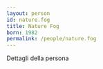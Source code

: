 ```yaml
---
layout: person
id: nature.fog
title: Nature Fog
born: 1982
permalink: /people/nature.fog
---
```


Dettagli della persona 